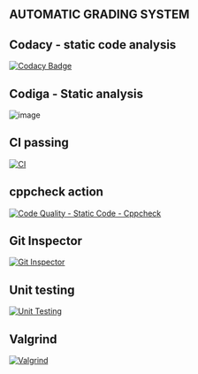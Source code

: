 ## AUTOMATIC GRADING SYSTEM

## Codacy - static code analysis

[![Codacy Badge](https://app.codacy.com/project/badge/Grade/339a444febcd4a47a39ce6b50a44b39e)](https://www.codacy.com/gh/Abi-1-2/M1-Project-march/dashboard?utm_source=github.com&amp;utm_medium=referral&amp;utm_content=Abi-1-2/M1-Project-march&amp;utm_campaign=Badge_Grade)

## Codiga - Static analysis

![image](https://user-images.githubusercontent.com/101305374/161245334-d4eb4df5-8a04-4b02-9dbf-428ec0e68518.png)

## CI passing

[![CI](https://github.com/Abi-1-2/M1-Project-march/actions/workflows/1main.yml/badge.svg)](https://github.com/Abi-1-2/M1-Project-march/actions/workflows/1main.yml)

## cppcheck action

[![Code Quality - Static Code - Cppcheck](https://github.com/Abi-1-2/M1-Project-march/actions/workflows/cppcheck-action.yml/badge.svg)](https://github.com/Abi-1-2/M1-Project-march/actions/workflows/cppcheck-action.yml)

## Git Inspector

[![Git Inspector](https://github.com/Abi-1-2/M1-Project-march/actions/workflows/git%20inspector.yml/badge.svg)](https://github.com/Abi-1-2/M1-Project-march/actions/workflows/git%20inspector.yml)

## Unit testing

[![Unit Testing](https://github.com/Abi-1-2/M1-Project-march/actions/workflows/unit-test.yml/badge.svg)](https://github.com/Abi-1-2/M1-Project-march/actions/workflows/unit-test.yml)

## Valgrind

[![Valgrind](https://github.com/Abi-1-2/M1-Project-march/actions/workflows/Valgrind.yml/badge.svg)](https://github.com/Abi-1-2/M1-Project-march/actions/workflows/Valgrind.yml)

